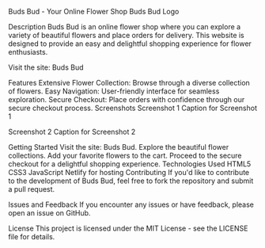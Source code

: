 Buds Bud - Your Online Flower Shop
Buds Bud Logo

Description
Buds Bud is an online flower shop where you can explore a variety of beautiful flowers and place orders for delivery. This website is designed to provide an easy and delightful shopping experience for flower enthusiasts.

Visit the site: Buds Bud

Features
Extensive Flower Collection: Browse through a diverse collection of flowers.
Easy Navigation: User-friendly interface for seamless exploration.
Secure Checkout: Place orders with confidence through our secure checkout process.
Screenshots
Screenshot 1
Caption for Screenshot 1

Screenshot 2
Caption for Screenshot 2

Getting Started
Visit the site: Buds Bud.
Explore the beautiful flower collections.
Add your favorite flowers to the cart.
Proceed to the secure checkout for a delightful shopping experience.
Technologies Used
HTML5
CSS3
JavaScript
Netlify for hosting
Contributing
If you'd like to contribute to the development of Buds Bud, feel free to fork the repository and submit a pull request.

Issues and Feedback
If you encounter any issues or have feedback, please open an issue on GitHub.

License
This project is licensed under the MIT License - see the LICENSE file for details.
